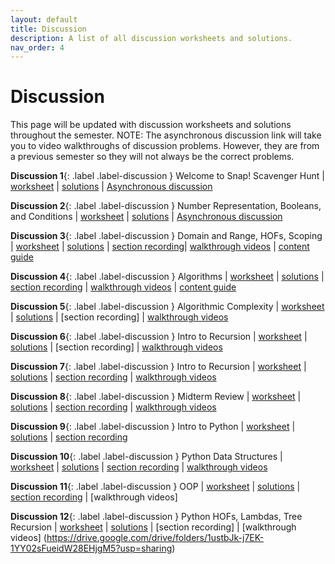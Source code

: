 ```yaml
---
layout: default
title: Discussion
description: A list of all discussion worksheets and solutions.
nav_order: 4
---
```


# Discussion

This page will be updated with discussion worksheets and solutions throughout the semester.
NOTE: The asynchronous discussion link will take you to video walkthroughs of discussion problems. However, they are from a previous semester so they will not always be the correct problems.

**Discussion 1**{: .label .label-discussion } Welcome to Snap! Scavenger Hunt | [worksheet](https://drive.google.com/file/d/1uJTkCdiCNF_rUUsnK4wv3eg9NhwaSwcA/view?usp=sharing) | [solutions](https://drive.google.com/file/d/1KjIGuhANJ-ptCXARWNvjBXvnr4RqAGCe/view?usp=sharing) | [Asynchronous discussion](https://www.youtube.com/playlist?list=PLFtj8IkGH5MK2wGnoWTKh0Vg8FEfJlvFz)

**Discussion 2**{: .label .label-discussion } Number Representation, Booleans, and Conditions | [worksheet](https://drive.google.com/file/d/1klLzhoJV69Nt1vyhMciKMqyxZn89O3mf/view?usp=sharing) | [solutions](https://drive.google.com/file/d/153tYV9IdKeaKZ66BKcoY3zKEpOlXwN97/view?usp=sharing) | [Asynchronous discussion](https://www.youtube.com/playlist?list=PLFtj8IkGH5MIvW8lYOoODMcF4uMd3AfOQ) 

**Discussion 3**{: .label .label-discussion } Domain and Range, HOFs, Scoping | [worksheet](https://drive.google.com/file/d/1U2_mM6G4nsa6hj9weVHTh5NeDVMRT1Y6/view?usp=sharing) | [solutions](https://drive.google.com/file/d/1cvIl4M42_mY-j8sJktCYZh1W2y_UaK2w/view?usp=sharing) | [section recording](https://www.youtube.com/watch?v=FeA3l9yoPac)| [walkthrough videos](https://drive.google.com/drive/folders/1KuVvaYbevDfDsafe0jCU4fHfG56IC738?usp=sharing) | [content guide](https://docs.google.com/document/d/12kqmNB_C2TPUIZvaqQYhHt3YRLEvbwDC7M7uODujQXc/edit)

**Discussion 4**{: .label .label-discussion } Algorithms | [worksheet](https://drive.google.com/file/d/1uYVlRPLmk6aRTzuu7AQWqkzKgcsCKsU5/view?usp=sharing) | [solutions](https://drive.google.com/file/d/1LdQvx2bLkpylsbJyO8dDjbTHi79AR8Hh/view?usp=sharing) | [section recording](https://www.youtube.com/watch?v=emZedghuigs&feature=youtu.be) | [walkthrough videos](https://drive.google.com/drive/folders/1mfbweQQoaaI_JYZvfnevV3NU44tgQ2R_?usp=sharing) | [content guide](https://docs.google.com/document/u/1/d/1wBmBy4Pszd2yxhLc6H_Sp7EyW55IPuOVIkOOGwfR9l0/edit?usp=sharing)

**Discussion 5**{: .label .label-discussion } Algorithmic Complexity | [worksheet](https://drive.google.com/file/d/1Bp95TI0rfoe8130YZTzZMTmoLfeAcuM5/view?usp=sharing) | [solutions](https://drive.google.com/file/d/1Dt9OUBqbC6bg-7wCRO9hQFLodeZv-4dv/view?usp=sharing) | [section recording] | [walkthrough videos](https://drive.google.com/drive/folders/1y-OWV7sT5FDijsZWNYnkA5bliJkrX64e?usp=sharing)

**Discussion 6**{: .label .label-discussion } Intro to Recursion | [worksheet](https://drive.google.com/file/d/12bZHY-gG_ThpvvLZIvQADUczMtPN_aQV/view?usp=sharing) | [solutions](https://drive.google.com/file/d/1ayqkvSAeX44FAVjtrfeqsqwqNX1hJjN-/view?usp=sharing) | [section recording] | [walkthrough videos](https://drive.google.com/drive/folders/10URH3Od0V-AtaqOKYLzX1zECqLJoRA9L?usp=sharing)

**Discussion 7**{: .label .label-discussion } Intro to Recursion | [worksheet](https://drive.google.com/file/d/1Qfo2qu0hnSt7dUyihXDUhiogcaZNfqM8/view?usp=sharing) | [solutions](https://drive.google.com/file/d/16pVU8R-UBUMnn5c2uecx2WSJbmnfSNWm/view?usp=sharing) | [section recording](https://youtu.be/F0udHdTN3i4) | [walkthrough videos](https://drive.google.com/drive/folders/1d7TTFP5OxFFnnF3ZbGEDQof_kKQE_HTO?usp=sharing)

**Discussion 8**{: .label .label-discussion } Midterm Review | [worksheet](https://drive.google.com/file/d/1_U36sr7Ecqc4CsAjAOOlf6PBRAG6hIpN/view) | [solutions](https://drive.google.com/file/d/1UmaYWMbc6ekyYftVBh3wBTavoYZZgZJW/view?usp=sharing) | [section recording](https://youtu.be/jHDEcPEPHes) | [walkthrough videos](https://drive.google.com/drive/folders/1ctcN3Ks3KO6Ur439g3qy4Bl3990WC5jH?usp=sharing)

**Discussion 9**{: .label .label-discussion } Intro to Python | [worksheet](https://drive.google.com/file/d/1VLEeb8M2gOP7csN75K6052bFquZUjj3s/view?usp=sharing) | [solutions](https://drive.google.com/file/d/1ZC9A2j9aga-K0hGeucp3GT0laDbpgXUF/view?usp=sharing) | [section recording](https://youtu.be/sty57uPVeEA)

**Discussion 10**{: .label .label-discussion } Python Data Structures | [worksheet](https://drive.google.com/file/d/1q4LSm4RX_Kr7-WWqBskfZSfAENPKxdhq/view?usp=sharing) | [solutions](https://drive.google.com/file/d/1ornaVe8d3zxx0U9v2JPB6zlMFQrjfZxx/view?usp=sharing) | [section recording](https://youtu.be/sty57uPVeEA) | [walkthrough videos](https://drive.google.com/drive/folders/10FLSnXl8kVdQWLkGXfdDVS9Uu4D8x0en?usp=sharing)

**Discussion 11**{: .label .label-discussion } OOP | [worksheet](https://drive.google.com/file/d/148beOH3iVCOnBtgG1iHVLe1OQ5yWc580/view?usp=sharing) | [solutions](https://drive.google.com/file/d/18AOJMHmzFSerXKp99NTrhz5oU89V-ltW/view?usp=sharing) | [section recording](https://youtu.be/WieaCg2o1Tk) | [walkthrough videos]

**Discussion 12**{: .label .label-discussion } Python HOFs, Lambdas, Tree Recursion | [worksheet](https://drive.google.com/file/d/1tgBZqAgLFHRWGSYWeDBhc8b3vIO8On-I/view?usp=sharing) | [solutions](https://drive.google.com/file/d/17akeORdoirOHy5bXegTMaEiO1oKFcPfz/view?usp=sharing) | [section recording] | [walkthrough videos] (https://drive.google.com/drive/folders/1ustbJk-j7EK-1YY02sFueidW28EHjgM5?usp=sharing)